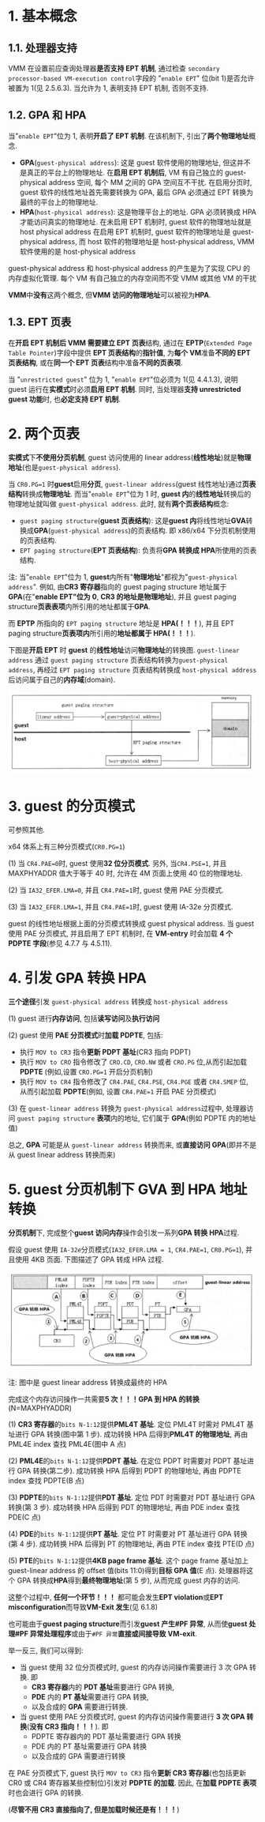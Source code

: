 
# 1. 基本概念

## 1.1. 处理器支持

VMM 在设置前应查询处理器**是否支持 EPT 机制**, 通过检查 `secondary processor-based VM-execution control`字段的 "`enable EPT`" 位(bit 1)是否允许被置为 1(见 2.5.6.3). 当允许为 1, 表明支持 EPT 机制, 否则不支持.

## 1.2. GPA 和 HPA

当"`enable EPT`"位为 1, 表明**开启了 EPT 机制**. 在该机制下, 引出了**两个物理地址**概念.

- **GPA**(`guest-physical address`): 这是 guest 软件使用的物理地址, 但这并不是真正的平台上的物理地址. 在**启用 EPT 机制后**, VM 有自己独立的 guest-physical address 空间, 每个 MM 之间的 GPA 空间互不干扰. 在启用分页时, guest 软件的线性地址首先需要转换为 GPA, 最后 GPA 必须通过 EPT 转换为最终的平台上的物理地址.
- **HPA**(`host-physical address`): 这是物理平台上的地址. GPA 必须转换成 HPA 才能访问真实的物理地址. 在未启用 EPT 机制时, guest 软件的物理地址就是 host physical address 在启用 EPT 机制时, guest 软件的物理地址是 guest-physical address, 而 host 软件的物理地址是 host-physical address, VMM 软件使用的是 host-physical address

guest-physical address 和 host-physical address 的产生是为了实现 CPU 的内存虚拟化管理. 每个 VM 有自己独立的内存空间而不受 VMM 或其他 VM 的干扰

**VMM**中**没有**这两个概念, 但**VMM 访问的物理地址**可以被视为**HPA**.

## 1.3. EPT 页表

在**开启 EPT 机制后 VMM 需要建立 EPT 页表**结构, 通过在 **EPTP**(`Extended Page Table Pointer`)字段中提供 **EPT 页表结构**的**指针值**, 为**每个 VM**准备**不同的 EPT 页表结构**, 或在**同一个 EPT 页表**结构中准备**不同的页表项**.

当 "`unrestricted guest`" 位为 1, "`enable EPT`"位必须为 1(见 4.4.1.3), 说明 guest 运行在**实模式**时必须**启用 EPT 机制**. 同时, 当处理器**支持 unrestricted guest 功能**时, 也**必定支持 EPT 机制**.

# 2. 两个页表

**实模式**下**不使用分页机制**, guest 访问使用的 linear address(**线性地址**)就是**物理地址**(也是`guest-physical address`).

当 `CR0.PG=1` 时**guest**启用**分页**, `guest-linear address`(guest 线性地址)通过**页表结构**转换成**物理地址**. 而当"`enable EPT`"位为 1 时, **guest 内**的**线性地址**转换后的物理地址就叫做 `guest-physical address`. 此时, 就有**两个页表结构**概念:

- `guest paging structure`(**guest 页表结构**): 这是**guest 内**将线性地址**GVA**转换成**GPA**(`guest-physical address`)的页表结构. 即 x86/x64 下分页机制使用的页表结构.
- `EPT paging structure`(**EPT 页表结构**): 负责将**GPA 转换成 HPA**所使用的页表结构.

注: 当"`enable EPT`"位为 1, **guest**内所有"**物理地址**"都视为"`guest-physical address`". 例如, 由**CR3 寄存器**指向的 guest paging structure 地址属于**GPA**(在"**enable EPT"位为 0**, **CR3 的地址是物理地址**), 并且 guest paging structure**页表表项**内所引用的地址都属于**GPA**.

而 **EPTP** 所指向的 `EPT paging structure` 地址是 **HPA(！！！**), 并且 EPT paging structure**页表项内**所引用的**地址都属于 HPA(！！！**).

下图是**开启 EPT** 时 **guest** 的**线性地址**访问**物理地址**的转换图. `guest-linear address` 通过 `guest paging structure` 页表结构转换为`guest-physical address`, 再经过 `EPT paging structure` 页表结构转换成 `host-physical address` 后访问属于自己的**内存域**(domain).

![config](./images/1.png)

# 3. guest 的分页模式

可参照其他.

x64 体系上有三种分页模式(`CR0.PG=1`)

(1) 当 `CR4.PAE=0`时, guest 使用**32 位分页模式**. 另外, 当`CR4.PSE=1`, 并且 MAXPHYADDR 值大于等于 40 时, 允许在 4M 页面上使用 40 位的物理地址.

(2) 当 `IA32_EFER.LMA=0`, 并且 `CR4.PAE=1`时, guest 使用 PAE 分页模式.

(3) 当 `IA32_EFER.LMA=1`, 并且 `CR4.PAE=1`时, guest 使用 IA-32e 分页模式.

guest 的线性地址根据上面的分页模式转换成 guest physical address. 当 guest 使用 PAE 分页模式, 并且启用了 EPT 机制时, 在 **VM-entry** 时会加载 **4 个 PDPTE 字段**(参见 4.7.7 与 4.5.11).

# 4. 引发 GPA 转换 HPA

**三个途径**引发 `guest-physical address` 转换成 `host-physical address`

(1) guest 进行**内存访问**, 包括**读写访问**及**执行访问**

(2) guest 使用 **PAE 分页模式**时**加载 PDPTE**, 包括:

- 执行 `MOV to CR3` 指令**更新 PDPT 基址**(CR3 指向 PDPT)
- 执行 `MOV to CRO` 指令修改了 `CRO.CD`, `CRO.NW` 或者 `CRO.PG` 位,从而引起加载 **PDPTE** (例如,设置 `CRO.PG=1` 开启分页机制)
- 执行 `MOV to CR4` 指令修改了 `CR4.PAE`, `CR4.PSE`, `CR4.PGE` 或者 `CR4.SMEP` 位, 从而引起加载 **PDPTE**(例如, 设置 `CR4.PAE=1` 开启 PAE 分页模式)

(3) 在 `guest-linear address` 转换为 `guest-physical address`过程中, 处理器访问 `guest paging structure` **表项**内的地址, 它们属于 **GPA**(例如 PDPTE 内的地址值)

总之, **GPA** 可能是从 `guest-linear address` 转换而来, 或**直接访问 GPA**(即并不是从 guest linear address 转换而来)

# 5. guest 分页机制下 GVA 到 HPA 地址转换

**分页机制**下, 完成整个**guest 访问内存**操作会引发一系列**GPA 转换 HPA**过程.

假设 guest 使用 `IA-32e`分页模式(`IA32_EFER.LMA = 1`, `CR4.PAE=1`, `CR0.PG=1`), 并且使用 4KB 页面. 下图描述了 GPA 转成 HPA 过程.

![config](./images/2.png)

注: 图中是 guest linear address 转换成最终的 HPA

完成这个内存访问操作一共需要**5 次！！！GPA 到 HPA 的转换**(N=MAXPHYADDR)

(1) **CR3 寄存器**的`bits N-1:12`提供**PML4T 基址**. 定位 PML4T 时需对 PML4T 基址进行 GPA 转换(图中第 1 步). 成功转换 HPA 后得到**PML4T 的物理地址**, 再由 PML4E index 查找 PML4E(图中 A 点)

(2) **PML4E**的`bits N-1:12`提供**PDPT 基址**. 在定位 PDPT 时需要对 PDPT 基址进行 GPA 转换(第二步). 成功转换 HPA 后得到 PDPT 的物理地址, 再由 PDPTE index 查找 PDPTE(B 点)

(3) **PDPTE**的`bits N-1:12`提供**PDT 基址**. 定位 PDT 时需要对 PDT 基址进行 GPA 转换(第 3 步). 成功转换 HPA 后得到 PDT 的物理地址, 再由 PDE index 查找 PDE(C 点)

(4) **PDE**的`bits N-1:12`提供**PT 基址**. 定位 PT 时需要对 PT 基址进行 GPA 转换(第 4 步). 成功转换 HPA 后得到 PT 的物理地址, 再由 PTE index 查找 PTE(D 点)

(5) **PTE**的`bits N-1:12`提供**4KB page frame 基址**. 这个 page frame 基址加上 guest\-linear address 的 offset 值(bits 11:0)得到**目标 GPA 值**(E 点). 处理器将这个 GPA 转换成**HPA**得到**最终物理地址**(第 5 步), 从而完成 guest 内存的访问.

这整个过程中, **任何一个环节！！！** 都可能会发生**EPT violation**或**EPT misconfiguration**而导致**VM\-Exit 发生**(见 6.1.8)

也可能由于**guest paging structure**而引发**guest 产生\#PF 异常**, 从而使**guest 处理\#PF 异常处理程序**或由于`#PF 异常`**直接或间接导致 VM\-exit**.

举一反三, 我们可以得到:

- 当 guest 使用 32 位分页模式时, guest 的内存访问操作需要进行 3 次 GPA 转换. 即
  - **CR3 寄存器**内的 **PDT 基址**需要进行 GPA 转换,
  - **PDE** 内的 **PT 基址**需要进行 GPA 转换,
  - 以及合成的 **GPA** 需要进行转换.
- 当 guest 使用 PAE 分页模式时, guest 的内存访问操作需要进行 **3 次 GPA 转换**(**没有 CR3 指向！！！**). 即
  - PDPTE 寄存器内的 PDT 基址需要进行 GPA 转换
  - PDE 内的 PT 基址需要进行 GPA 转换
  - 以及合成的 GPA 需要进行转换

在 PAE 分页模式下, guest 执行 `MOV to CR3` 指令**更新 CR3 寄存器**(也包括更新 CR0 或 CR4 寄存器某些控制位)引发对 **PDPTE 的加载**. 因此, 在**加载 PDPTE 表项**时也会进行 GPA 的转换.


(**尽管不用 CR3 直接指向了, 但是加载时候还是有！！！**)
